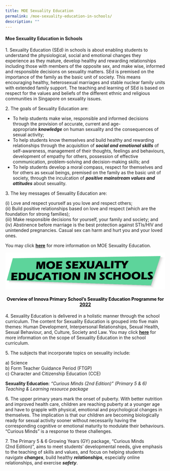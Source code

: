 ```yaml
---
title: MOE Sexuality Education
permalink: /moe-sexuality-education-in-schools/
description: ""
---
```

#### Moe Sexuality Education in Schools



1\. Sexuality Education (SEd) in schools is about enabling students to understand the physiological, social and emotional changes they experience as they mature, develop healthy and rewarding relationships including those with members of the opposite sex, and make wise, informed and responsible decisions on sexuality matters. SEd is premised on the importance of the family as the basic unit of society. This means encouraging healthy, heterosexual marriages and stable nuclear family units with extended family support. The teaching and learning of SEd is based on respect for the values and beliefs of the different ethnic and religious communities in Singapore on sexuality issues.

2\. The goals of Sexuality Education are:

*   To help students make wise, responsible and informed decisions through the provision of accurate, current and age-appropriate _**knowledge**_ on human sexuality and the consequences of sexual activity;
*   To help students know themselves and build healthy and rewarding relationships through the acquisition of _**social and emotional skills**_ of self-awareness, management of their thoughts, feelings and behaviours, development of empathy for others, possession of effective communication, problem-solving and decision-making skills; and
*   To help students develop a moral compass, respect for themselves and for others as sexual beings, premised on the family as the basic unit of society, through the inculcation of _**positive mainstream values and attitudes**_ about sexuality.

3\. The key messages of Sexuality Education are:

(i) Love and respect yourself as you love and respect others;  
(ii) Build positive relationships based on love and respect (which are the foundation for strong families);  
(iii) Make responsible decisions for yourself, your family and society; and  
(iv) Abstinence before marriage is the best protection against STIs/HIV and unintended pregnancies. Casual sex can harm and hurt you and your loved ones.

You may click **[here](https://www.moe.gov.sg/programmes/sexuality-education)** for more information on MOE Sexuality Education.

![Moe Sexuality Education in Schools](/images/MOE-SEX-EDN.png)


<h4 style="color:black" align="center">Overview of Innova Primary School’s Sexuality Education Programme for <u>2022</u></h4>

4\. Sexuality Education is delivered in a holistic manner through the school curriculum. The content for Sexuality Education is grouped into five main themes: Human Development, Interpersonal Relationships, Sexual Health, Sexual Behaviour, and, Culture, Society and Law. You may click **[here](https://www.moe.gov.sg/programmes/sexuality-education/scope-and-teaching-approach)** for more information on the scope of Sexuality Education in the school curriculum.

5\. The subjects that incorporate topics on sexuality include:

a) Science  
b) Form Teacher Guidance Period (FTGP)  
c) Character and Citizenship Education (CCE)

**Sexuality Education**: _“Curious Minds (2nd Edition)” (Primary 5 & 6) Teaching & Learning resource package_

6\. The upper primary years mark the onset of puberty. With better nutrition and improved health care, children are reaching puberty at a younger age and have to grapple with physical, emotional and psychological changes in themselves. The implication is that our children are becoming biologically ready for sexual activity sooner without necessarily having the corresponding cognitive or emotional maturity to modulate their behaviours. “Curious Minds” is a response to these challenges.

7\. The Primary 5 & 6 Growing Years (GY) package, “Curious Minds (2nd Edition)”, aims to meet students’ developmental needs, give emphasis to the teaching of skills and values, and focus on helping students navigate **_changes_**, build healthy **_relationships_**, especially online relationships, and exercise **_safety_**.